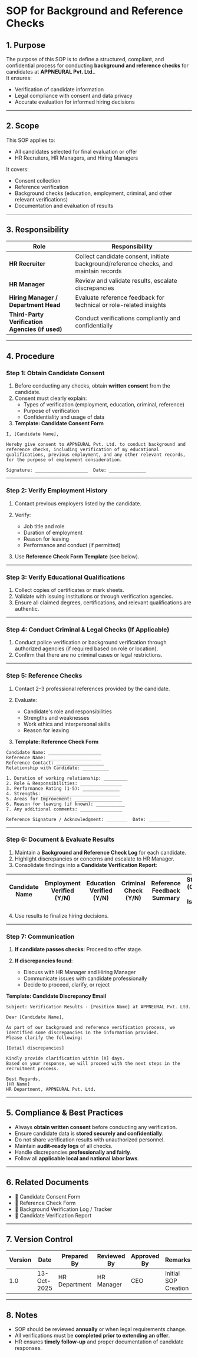 #  SOP for Background and Reference Checks

## **1. Purpose**
The purpose of this SOP is to define a structured, compliant, and confidential process for conducting **background and reference checks** for candidates at **APPNEURAL Pvt. Ltd.**.  
It ensures:
- Verification of candidate information
- Legal compliance with consent and data privacy
- Accurate evaluation for informed hiring decisions

---

## **2. Scope**
This SOP applies to:
- All candidates selected for final evaluation or offer
- HR Recruiters, HR Managers, and Hiring Managers

It covers:
- Consent collection
- Reference verification
- Background checks (education, employment, criminal, and other relevant verifications)
- Documentation and evaluation of results

---

## **3. Responsibility**

| Role | Responsibility |
|------|----------------|
| **HR Recruiter** | Collect candidate consent, initiate background/reference checks, and maintain records |
| **HR Manager** | Review and validate results, escalate discrepancies |
| **Hiring Manager / Department Head** | Evaluate reference feedback for technical or role-related insights |
| **Third-Party Verification Agencies (if used)** | Conduct verifications compliantly and confidentially |

---

## **4. Procedure**

### **Step 1: Obtain Candidate Consent**
1. Before conducting any checks, obtain **written consent** from the candidate.
2. Consent must clearly explain:
   - Types of verification (employment, education, criminal, reference)
   - Purpose of verification
   - Confidentiality and usage of data
3. **Template: Candidate Consent Form**
```text
I, [Candidate Name], 

Hereby give consent to APPNEURAL Pvt. Ltd. to conduct background and reference checks, including verification of my educational qualifications, previous employment, and any other relevant records, for the purpose of employment consideration.

Signature: ____________________  Date: ______________
````

---

### **Step 2: Verify Employment History**

1. Contact previous employers listed by the candidate.
2. Verify:

   * Job title and role
   * Duration of employment
   * Reason for leaving
   * Performance and conduct (if permitted)
3. Use **Reference Check Form Template** (see below).

---

### **Step 3: Verify Educational Qualifications**

1. Collect copies of certificates or mark sheets.
2. Validate with issuing institutions or through verification agencies.
3. Ensure all claimed degrees, certifications, and relevant qualifications are authentic.

---

### **Step 4: Conduct Criminal & Legal Checks (If Applicable)**

1. Conduct police verification or background verification through authorized agencies (if required based on role or location).
2. Confirm that there are no criminal cases or legal restrictions.

---

### **Step 5: Reference Checks**

1. Contact 2–3 professional references provided by the candidate.
2. Evaluate:

   * Candidate's role and responsibilities
   * Strengths and weaknesses
   * Work ethics and interpersonal skills
   * Reason for leaving
3. **Template: Reference Check Form**

```text
Candidate Name: ____________________
Reference Name: ____________________
Reference Contact: __________________
Relationship with Candidate: __________

1. Duration of working relationship: _________
2. Role & Responsibilities: ________________
3. Performance Rating (1-5): ______________
4. Strengths: _____________________________
5. Areas for Improvement: __________________
6. Reason for leaving (if known): ___________
7. Any additional comments: ________________

Reference Signature / Acknowledgment: ________  Date: ________
```

---

### **Step 6: Document & Evaluate Results**

1. Maintain a **Background and Reference Check Log** for each candidate.
2. Highlight discrepancies or concerns and escalate to HR Manager.
3. Consolidate findings into a **Candidate Verification Report**:

| Candidate Name | Employment Verified (Y/N) | Education Verified (Y/N) | Criminal Check (Y/N) | Reference Feedback Summary | Status (Clear / Issue) | Notes |
| -------------- | ------------------------- | ------------------------ | -------------------- | -------------------------- | ---------------------- | ----- |

4. Use results to finalize hiring decisions.

---

### **Step 7: Communication**

1. **If candidate passes checks**: Proceed to offer stage.
2. **If discrepancies found**:

   * Discuss with HR Manager and Hiring Manager
   * Communicate issues with candidate professionally
   * Decide to proceed, clarify, or reject

**Template: Candidate Discrepancy Email**

```text
Subject: Verification Results - [Position Name] at APPNEURAL Pvt. Ltd.

Dear [Candidate Name],

As part of our background and reference verification process, we identified some discrepancies in the information provided.  
Please clarify the following:

[Detail discrepancies]

Kindly provide clarification within [X] days.  
Based on your response, we will proceed with the next steps in the recruitment process.

Best Regards,  
[HR Name]  
HR Department, APPNEURAL Pvt. Ltd.
```

---

## **5. Compliance & Best Practices**

* Always **obtain written consent** before conducting any verification.
* Ensure candidate data is **stored securely and confidentially**.
* Do not share verification results with unauthorized personnel.
* Maintain **audit-ready logs** of all checks.
* Handle discrepancies **professionally and fairly**.
* Follow all **applicable local and national labor laws**.

---

## **6. Related Documents**

* 📄 Candidate Consent Form
* 📄 Reference Check Form
* 📄 Background Verification Log / Tracker
* 📄 Candidate Verification Report

---

## **7. Version Control**

| Version | Date        | Prepared By   | Reviewed By | Approved By | Remarks              |
| ------- | ----------- | ------------- | ----------- | ----------- | -------------------- |
| 1.0     | 13-Oct-2025 | HR Department | HR Manager  | CEO         | Initial SOP Creation |

---

## **8. Notes**

* SOP should be reviewed **annually** or when legal requirements change.
* All verifications must be **completed prior to extending an offer**.
* HR ensures **timely follow-up** and proper documentation of candidate responses.

```
